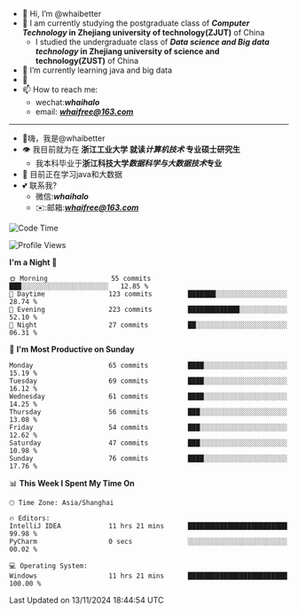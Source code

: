 - 👋 Hi, I’m @whaibetter
- 👀 I am currently studying the postgraduate class of ***Computer Technology* in Zhejiang university of technology(ZJUT)** of China
  -  I studied the undergraduate class of ***Data science and Big data technology* in Zhejiang university of science and technology(ZUST)** of China
- 🌱 I’m currently learning java and big data
- 💞️ 
- 📫 How to reach me: 
  - wechat:***whaihalo***
  - email: ***whaifree@163.com***
 ------------------------
- 👋嗨，我是@whaibetter
- 👁 我目前就为在 **浙江工业大学 就读*计算机技术* 专业硕士研究生**
  - 我本科毕业于**浙江科技大学*数据科学与大数据技术*专业**
- 🌴 目前正在学习java和大数据
- 💕 联系我?
  - 微信:***whaihalo***
  - ✉️:邮箱:***whaifree@163.com***

<!--START_SECTION:waka-->
![Code Time](http://img.shields.io/badge/Code%20Time-609%20hrs%2012%20mins-blue)

![Profile Views](http://img.shields.io/badge/Profile%20Views-0-blue)

**I'm a Night 🦉** 

```text
🌞 Morning                55 commits          ███░░░░░░░░░░░░░░░░░░░░░░   12.85 % 
🌆 Daytime                123 commits         ███████░░░░░░░░░░░░░░░░░░   28.74 % 
🌃 Evening                223 commits         █████████████░░░░░░░░░░░░   52.10 % 
🌙 Night                  27 commits          ██░░░░░░░░░░░░░░░░░░░░░░░   06.31 % 
```
📅 **I'm Most Productive on Sunday** 

```text
Monday                   65 commits          ████░░░░░░░░░░░░░░░░░░░░░   15.19 % 
Tuesday                  69 commits          ████░░░░░░░░░░░░░░░░░░░░░   16.12 % 
Wednesday                61 commits          ████░░░░░░░░░░░░░░░░░░░░░   14.25 % 
Thursday                 56 commits          ███░░░░░░░░░░░░░░░░░░░░░░   13.08 % 
Friday                   54 commits          ███░░░░░░░░░░░░░░░░░░░░░░   12.62 % 
Saturday                 47 commits          ███░░░░░░░░░░░░░░░░░░░░░░   10.98 % 
Sunday                   76 commits          ████░░░░░░░░░░░░░░░░░░░░░   17.76 % 
```


📊 **This Week I Spent My Time On** 

```text
🕑︎ Time Zone: Asia/Shanghai

🔥 Editors: 
IntelliJ IDEA            11 hrs 21 mins      █████████████████████████   99.98 % 
PyCharm                  0 secs              ░░░░░░░░░░░░░░░░░░░░░░░░░   00.02 % 

💻 Operating System: 
Windows                  11 hrs 21 mins      █████████████████████████   100.00 % 
```


 Last Updated on 13/11/2024 18:44:54 UTC
<!--END_SECTION:waka-->
